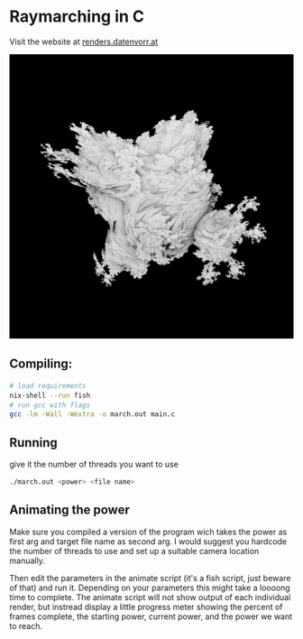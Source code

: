 # Raymarching in C

Visit the website at [renders.datenvorr.at](https://renders.datenvorr.at)

![infinite spheres](renders/mandelbulb-pow3.png)

## Compiling:

```bash
# load requirements
nix-shell --run fish
# run gcc with flags
gcc -lm -Wall -Wextra -o march.out main.c
```

## Running

give it the number of threads you want to use
```bash
./march.out <power> <file name>
```

## Animating the power

Make sure you compiled a version of the program wich takes the power as first arg and target file name as second arg. I would suggest you hardcode the number of threads to use and set up a suitable camera location manually.

Then edit the parameters in the animate script (it's a fish script, just beware of that) and run it. Depending on your parameters this might take a loooong time to complete. The animate script will not show output of each individual render, but instread display a little progress meter showing the percent of frames complete, the starting power, current power, and the power we want to reach.
